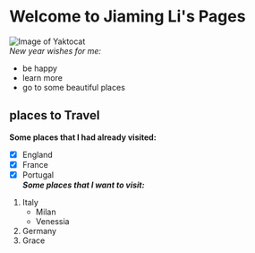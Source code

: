# Welcome to Jiaming Li's Pages
![Image of Yaktocat](https://octodex.github.com/images/yaktocat.png) \
*New year wishes for me:*
* be happy
* learn more
* go to some beautiful places

## places to Travel
**Some places that I had already visited:**
- [x] England
- [x] France
- [x] Portugal 
\
***Some places that I want to visit:***
1. Italy
   - Milan
   - Venessia
2. Germany
3. Grace
